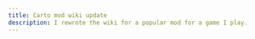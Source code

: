 ```yaml
---
title: Carto mod wiki update
description: I rewrote the wiki for a popular mod for a game I play.
---
```


